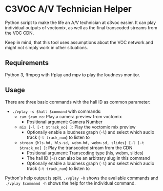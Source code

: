 # C3VOC A/V Technician Helper
Python script to make the life an A/V technician at c3voc easier.
It can play individual outputs of voctomix, as well as the final transcoded streams from the VOC CDN.

Keep in mind, that this tool uses assumptions about the VOC network and might not simply work in other situations.


## Requirements
Python 3, ffmpeg with ffplay and mpv to play the loudness monitor.


## Usage
There are three basic commands with the hall ID as common parameter:
- `./vplay -s $hall $command` with commands:
    - `cam $cam_no`: Play a camera preview from voctomix
        * Positional argument: Camera Number
    - `mix [-l [-t $track_no] ]`: Play the voctomix mix preview
        * Optionally enable a loudness graph (`-l`) and select which audio track (`-t track_num`) to listen to
    - `stream {hls-hd, hls-sd, webm-hd, webm-sd, slides} [-l [-t $track_no] ]`: Play the transcoded stream from the CDN
        * Positional argument: Transcoding type (hls, webm, slides)
        * The hall ID (`-s`) can also be an arbitrary slug in this command
        * Optionally enable a loudness graph (`-l`) and select which audio track (`-t track_num`) to listen to

Python's help output is split.
`./vplay -h` shows the available commands and `./vplay $command -h` shows the help for the individual command.
